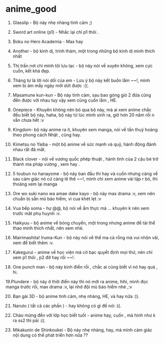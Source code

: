 # anime_good

1. Glasslip - Bộ này nhẹ nhàng tình cảm ;)

2. Sword art online (p1) - Nhắc lại chỉ p1 thôi .

3. Boku no Hero Academia - Max hay

4. Another - bộ kinh dị, trinh thám, một trong những bộ kinh dị mình thích nhất

5. Thị trấn nơi chỉ mình tôi lưu lạc - bộ này nói về xuyên không, xem cực cuốn, kết khá đẹp.

6. Tháng tư là lời nói dối của em - Lưu ý bộ này kết buồn lắm ~~!, mình xem bị ám mấy ngày mới dứt được :((.

7. Masamune kun-kun - Bộ này tình cảm, sau bao góng gió 2 đứa cũng đến được với nhau tuy vậy xem cũng cuốn lắm , HE.

8. Onepiece - Khuyên không nên bỏ qua bộ này, mà ai xem anime chắc đều biết bộ này, haha, bộ này từ lúc mình sinh ra, 
giờ hơn 20 năm rồi n vẫn chưa hết :v

9. Kingdom- bộ này anime ra ít, khuyên xem manga, nói về tần thuỷ hoàng theo phong cách Nhật , cũng hay.

10. Kimetsu no Yaiba - một bộ anime về sức mạnh và quỷ, hành động đánh nhau rất đã mắt.

11. Black clover - nói về vương quốc phép thuật , hành tình của 2 cậu bé trở thành ma pháp vương , xem hay .

12. 5 toubun no hanayome - bộ này ban đầu thì hay và cuốn nhưng càng về sau cảm giác nó cứ càng lê thê ~~!, 
mình chỉ xem anime vài tập r bỏ, thi thoảng xem lại manga

13. Ore wo suki nano wa amae dake kayo - bộ này max drama :v, xem nên chuẩn bị sẵn mũ bảo hiểm, vì cua khét lẹt :v

14. Vua bếp soma - hự @@, bộ nói về ẩm thực mà ... khuyên k nên xem trước măt phụ huynh :v.

15. Haikyuu - bộ anime về bóng chuyền, một trong nhưng anime đề tài thể thao mình thích nhất, nên xem nhé.

16. Mairimashita! Iruma-Kun - bộ này nói về thế ma cà rồng mà vui nhộn vãi, xem để biết thêm :v.

17. Kakegurui - anime về học viện mà cờ bạc quyết định mọi thứ, nên chỉ xem p1 thôi , p2 đỡ hay rồi ~~!.

18. One punch man - bộ này kinh điển rồi , chắc ai cũng biết vì nó hay quá , hi.

19.Plundere - bộ này ở thời điển này thì nó mới ra anime, hihi, mình đọc manga trước rồi, max drama :v, lại nhớ đội mũ bảo hiểm nhé ,:v

20. Bạn gái 3D - bộ anime tình cảm, nhẹ nhàng, HE, và hay nữa :)).

21. Naruto ( tất cả các phần ) - hay không có gì để nói :((.

22. Chào mừng đến với lớp học biết tuốt - anime hay, cuốn , mà hình như k ra ss2 thì pải :((.

23. Mikakunin de Shinkoukei - Bộ này nhẹ nhàng, hay, mà mình cảm giác nội dung có thể phát triển hơn nữa ??
